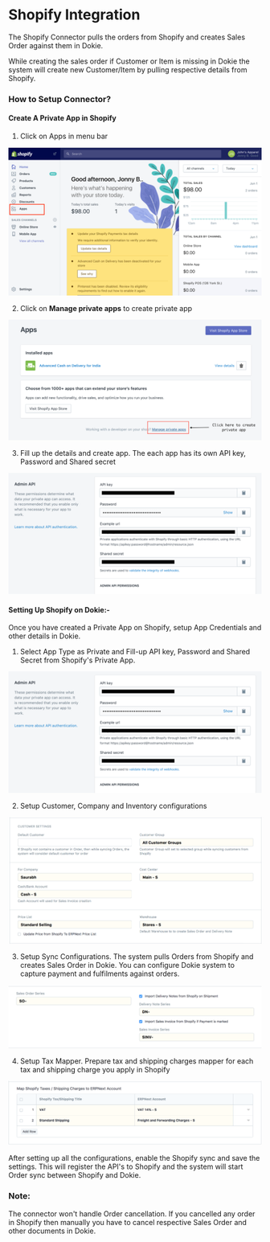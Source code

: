 <!-- add-breadcrumbs -->
# Shopify Integration

The Shopify Connector pulls the orders from Shopify and creates Sales Order against them in Dokie.

While creating the sales order if Customer or Item is missing in Dokie the system will create new Customer/Item by pulling respective details from Shopify.

### How to Setup Connector?

#### Create A  Private App in Shopify

1. Click on Apps in menu bar
<img class="screenshot" alt="Menu Section" src="./assets/app_menu.png">

2. Click on **Manage private apps** to create private app
<img class="screenshot" alt="Manage Private Apps" src="./assets/manage_private_apps.png">

3. Fill up the details and create app. The each app has its own API key, Password and Shared secret
<img class="screenshot" alt="App Details" src="./assets/app_details.png">


#### Setting Up Shopify  on Dokie:-
Once you have created a Private App on Shopify, setup App Credentials and other details in Dokie.

1. Select App Type as Private and Fill-up API key, Password and Shared Secret from Shopify's Private App.
<img class="screenshot" alt="Setup Private App Credentials" src="./assets/app_details.png">

2. Setup Customer, Company and Inventory configurations
<img class="screenshot" alt="ERP Configurations" src="./assets/erp_configurations.png">

3. Setup Sync Configurations.
    The system pulls Orders from Shopify and creates Sales Order in Dokie. You can configure Dokie system to capture payment and fulfilments against orders.
<img class="screenshot" alt="Sync Configure" src="./assets/sync_config.png">

4. Setup Tax Mapper.
    Prepare tax and shipping charges mapper for each tax and shipping charge you apply in Shopify
<img class="screenshot" alt="Taxes and Shipping Charges" src="./assets/tax_config.png">


After setting up all the configurations, enable the Shopify sync and save the settings. This will register the API's to Shopify and the system will start Order sync between Shopify and Dokie.

### Note:
The connector won't handle Order cancellation. If you cancelled any order in Shopify then manually you have to cancel respective Sales Order and other documents in Dokie.
